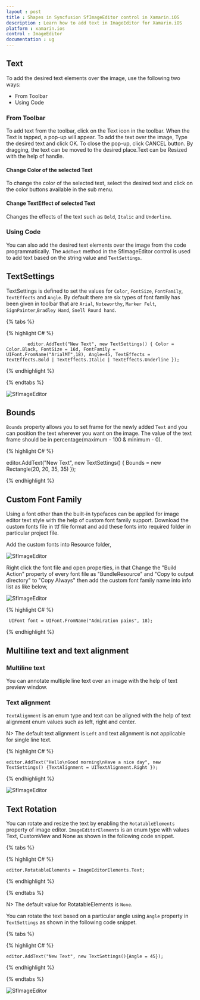 ```yaml
---
layout : post
title : Shapes in Syncfusion SfImageEditor control in Xamarin.iOS
description : Learn how to add text in ImageEditor for Xamarin.iOS
platform : xamarin.ios
control : ImageEditor
documentation : ug
---
```


## Text

To add the desired text elements over the image, use the following two ways:

* From Toolbar
* Using Code

### From Toolbar

To add text from the toolbar, click on the Text icon in the toolbar. When the Text is tapped, a pop-up will appear. To add the text over the image, Type the desired text and click OK. To close the pop-up, click CANCEL button. By dragging, the text can be moved to the desired place.Text can be Resized with the help of handle.

#### Change Color of the selected Text

To change the color of the selected text, select the desired text and click on the color buttons available in the sub menu.

#### Change TextEffect of selected Text

Changes the effects of the text such as `Bold`, `Italic` and `Underline`.

### Using Code

You can also add the desired text elements over the image from the code programmatically. The `AddText` method in the SfImageEditor control is used to add text based on the string value and `TextSettings`.

## TextSettings

TextSettings is defined to set the values for `Color`, `FontSize`, `FontFamily`, `TextEffects` and `Angle`. By default there are six types of font family has been given in toolbar that are 
`Arial`, `Noteworthy`, `Marker Felt`, `SignPainter`,`Bradley Hand`, `Snell Round hand`.


{% tabs %}

{% highlight C# %}

            editor.AddText("New Text", new TextSettings() { Color = Color.Black, FontSize = 16d, FontFamily = UIFont.FromName("ArialMT",18), Angle=45, TextEffects = TextEffects.Bold | TextEffects.Italic | TextEffects.Underline });

{% endhighlight %}

{% endtabs %}


![SfImageEditor](ImageEditor_images/text.png)

## Bounds

`Bounds` property allows you to set frame for the newly added `Text` and you can position the text wherever you want on the image. The value of the text frame should be in percentage(maximum - 100 & minimum - 0).

{% highlight C# %}

  editor.AddText("New Text", new TextSettings() { Bounds = new Rectangle(20, 20, 35, 35) });

{% endhighlight %}


## Custom Font Family

Using a font other than the built-in typefaces can be applied for image editor text style with the help of custom font family support. Download the custom fonts file in ttf file format and add these fonts into required folder in particular project file.

Add the custom fonts into Resource folder,

   ![SfImageEditor](ImageEditor_images/iOSCustomFont1.png)

Right click the font file and open properties, in that Change the "Build Action" property of every font file as "BundleResource" and "Copy to output directory" to "Copy Always" then add the custom font family name into info list as like below,

![SfImageEditor](ImageEditor_images/iOSCustomFont2.png)


{% highlight C# %}

     UIFont font = UIFont.FromName("Admiration pains", 18);

{% endhighlight %}

## Multiline text and text alignment

### Multiline text
You can annotate multiple line text over an image with the help of text preview window.

### Text alignment
`TextAlignment` is an enum type and text can be aligned with the help of text alignment enum values such as left, right and center. 

N> The default text alignment is `Left` and text alignment is not applicable for single line text.

{% highlight C# %}

    editor.AddText("Hello\nGood morning\nHave a nice day", new TextSettings() {TextAlignment = UITextAlignment.Right });

{% endhighlight %}

![SfImageEditor](ImageEditor_images/multiline.png)

## Text Rotation

You can rotate and resize the text by enabling the `RotatableElements` property of image editor. `ImageEditorElements` is an enum type with values Text, CustomView and None as shown in the following code snippet.

{% tabs %}

{% highlight C# %}

    editor.RotatableElements = ImageEditorElements.Text;   

{% endhighlight %}

{% endtabs %}

N> The default value for RotatableElements is `None`.

You can rotate the text based on a particular angle using `Angle` property in `TextSettings` as shown in the following code snippet. 

{% tabs %}

{% highlight C# %}

    editor.AddText("New Text", new TextSettings(){Angle = 45});    

{% endhighlight %}

{% endtabs %}

![SfImageEditor](ImageEditor_images/rotation.png)
